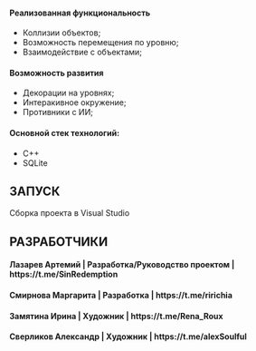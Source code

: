 <h4>Реализованная функциональность</h4>
<ul>
    <li>Коллизии объектов;</li>
    <li>Возможность перемещения по уровню;</li>
    <li>Взаимодействие с объектами;</li>
</ul>
<h4>Возможность развития</h4>
<ul>
    <li>Декорации на уровнях;</li>
    <li>Интеракивное окружение;</li>
    <li>Противники с ИИ;</li>
</ul> 
<h4>Основной стек технологий:</h4>
<ul>
	<li>С++</li>
	<li>SQLite</li>
  
 </ul>

ЗАПУСК
------------
Сборка проекта в Visual Studio


РАЗРАБОТЧИКИ
------------

<h4>Лазарев Артемий | Разработка/Руководство проектом | https://t.me/SinRedemption </h4>
<h4>Смирнова Маргарита | Разработка | https://t.me/ririchia </h4>
<h4>Замятина Ирина | Художник | https://t.me/Rena_Roux </h4>
<h4>Сверликов Александр | Художник | https://t.me/alexSoulful </h4>

